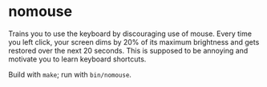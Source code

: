 # nomouse

Trains you to use the keyboard by discouraging use of mouse. Every time you
left click, your screen dims by 20% of its maximum brightness and gets restored
over the next 20 seconds. This is supposed to be annoying and motivate you to
learn keyboard shortcuts.

Build with `make`; run with `bin/nomouse`.
